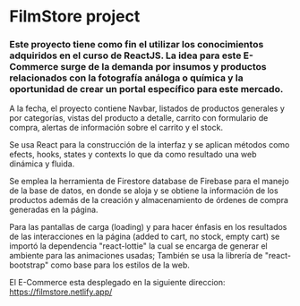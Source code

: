 # FilmStore project

### Este proyecto tiene como fin el utilizar los conocimientos adquiridos en el curso de ReactJS. La idea para este E-Commerce surge de la demanda por insumos y productos relacionados con la fotografía análoga o química y la oportunidad de crear un portal específico para este mercado.

A la fecha, el proyecto contiene Navbar, listados de productos generales y por categorías, vistas del producto a detalle, carrito con formulario de compra, alertas de información sobre el carrito y el stock.

Se usa React para la construcción de la interfaz y se aplican métodos como efects, hooks, states y contexts lo que da como resultado una web dinámica y fluida.

Se emplea la herramienta de Firestore database de Firebase para el manejo de la base de datos, en donde se aloja y se obtiene la información de los productos además de la creación y almacenamiento de órdenes de compra generadas en la página.

Para las pantallas de carga (loading) y para hacer énfasis en los resultados de las interacciones en la página (added to cart, no stock, empty cart) se importó la dependencia "react-lottie" la cual se encarga de generar el ambiente para las animaciones usadas; También se usa la librería de "react-bootstrap" como base para los estilos de la web.

El E-Commerce esta desplegado en la siguiente direccion: https://filmstore.netlify.app/

